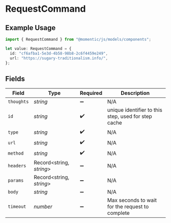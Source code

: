 # RequestCommand

## Example Usage

```typescript
import { RequestCommand } from "@momentic/js/models/components";

let value: RequestCommand = {
  id: "cf6afba1-5e3d-4b58-98b8-2c6f4459e249",
  url: "https://sugary-traditionalism.info/",
};
```

## Fields

| Field                                               | Type                                                | Required                                            | Description                                         |
| --------------------------------------------------- | --------------------------------------------------- | --------------------------------------------------- | --------------------------------------------------- |
| `thoughts`                                          | *string*                                            | :heavy_minus_sign:                                  | N/A                                                 |
| `id`                                                | *string*                                            | :heavy_check_mark:                                  | unique identifier to this step, used for step cache |
| `type`                                              | *string*                                            | :heavy_check_mark:                                  | N/A                                                 |
| `url`                                               | *string*                                            | :heavy_check_mark:                                  | N/A                                                 |
| `method`                                            | *string*                                            | :heavy_check_mark:                                  | N/A                                                 |
| `headers`                                           | Record<string, *string*>                            | :heavy_minus_sign:                                  | N/A                                                 |
| `params`                                            | Record<string, *string*>                            | :heavy_minus_sign:                                  | N/A                                                 |
| `body`                                              | *string*                                            | :heavy_minus_sign:                                  | N/A                                                 |
| `timeout`                                           | *number*                                            | :heavy_minus_sign:                                  | Max seconds to wait for the request to complete     |